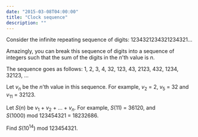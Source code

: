 ```yaml
---
date: "2015-03-08T04:00:00"
title: "Clock sequence"
description: ""
---
```


<p>Consider the infinite repeating sequence of digits:
1234321234321234321...</p>
<p>Amazingly, you can break this sequence of digits into a sequence of integers such that the sum of the digits in the <var>n</var>'th value is <var>n</var>.</p>
<p>The sequence goes as follows:
1, 2, 3, 4, 32, 123, 43, 2123, 432, 1234, 32123, ...</p>
<p>Let <var>v<sub>n</sub></var> be the <var>n</var>'th value in this sequence. For example, <var>v</var><sub>2</sub> = 2, <var>v</var><sub>5</sub> = 32 and <var>v</var><sub>11</sub> = 32123.</p>
<p>Let <var>S</var>(<var>n</var>) be <var>v</var><sub>1</sub> + <var>v</var><sub>2</sub> + ... + <var>v<sub>n</sub></var>. For example, <var>S</var>(11) = 36120, and <var>S</var>(1000) mod 123454321 = 18232686.</p>
<p>Find <var>S</var>(10<sup>14</sup>) mod 123454321.</p>

